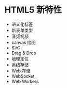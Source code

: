 # HTML5 新特性

- 语义化标签
- 新表单类型
- 音频视频
- canvas 绘图
- SVG
- Drag & Drop
- 地理定位
- 离线存储
- Web 存储
- WebSocket
- Web Workers